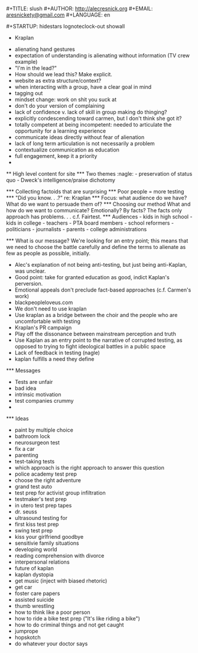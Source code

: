 #+TITLE: slush
#+AUTHOR: http://alecresnick.org
#+EMAIL: aresnickety@gmail.com
#+LANGUAGE: en

#+STARTUP: hidestars lognoteclock-out showall

* Kraplan

 - alienating hand gestures
 - expectation of understanding is alienating without information (TV
   crew example)
 - "I'm in the lead?"
 - How should we lead this?  Make explicit.
 - website as extra structure/context?
 - when interacting with a group, have a clear goal in mind
 - tagging out
 - mindset change: work on shit you suck at
 - don't do your version of complaining
 - lack of confidence v. lack of skill in group making do thinging?
 - explicitly condescending toward carmen, but I don't think she got it?
 - totally competent at being incompetent: needed to articulate the
   opportunity for a learning experience
 - communicate ideas directly without fear of alienation
 - lack of long term articulation is not necessarily a problem
 - contextualize communication as education
 - full engagement, keep it a priority
 - 


** High level content for site
*** Two themes								 :nagle:
    - preservation of status quo
    - Dweck's intelligence/praise dichotomy

*** Collecting factoids that are surprising
*** Poor people = more testing
*** "Did you know. . .?" re: Kraplan
*** Focus: what audience do we have?  What do we want to persuade them of?
*** Choosing our method
What and how do we want to communicate?  Emotionally?  By facts?  The
facts only approach has problems. . . c.f. Fairtest.
*** Audiences
    - kids in high school
    - kids in college
    - teachers
    - PTA board members
    - school reformers
    - politicians
    - journalists
    - parents
    - college administrations

*** What is our message?
We're looking for an entry point; this means that we need to choose
the battle carefully and define the terms to alienate as few as people
as possible, initially.

 - Alec's explanation of not being anti-testing, but just being
   anti-Kaplan, was unclear.
 - Good point: take for granted education as good, indict Kaplan's perversion.
 - Emotional appeals don't preclude fact-based approaches
   (c.f. Carmen's work)
 - blackpeopleloveus.com
 - We don't need to use kraplan
 - Use kraplan as a bridge between the choir and the people who are
   uncomfortable with testing
 - Kraplan's PR campaign
 - Play off the dissonance between mainstream perception and truth
 - Use Kaplan as an entry point to the narrative of corrupted testing,
   as opposed to trying to fight ideological battles in a public space
 - Lack of feedback in testing (nagle)
 - kaplan fulfills a need they define

*** Messages
 - Tests are unfair
 - bad idea
 - intrinsic motivation
 - test companies crummy
 - 

*** Ideas
 - paint by multiple choice
 - bathroom lock
 - neurosurgeon test
 - fix a car
 - parenting
 - test-taking tests
 - which approach is the right approach to answer this question
 - police academy test prep
 - choose the right adventure
 - grand test auto
 - test prep for activist group infiltration
 - testmaker's test prep
 - in utero test prep tapes
 - dr. seuss
 - ultrasound testing for 
 - first kiss test prep
 - swing test prep
 - kiss your girlfriend goodbye
 - sensitivie family situations
 - developing world
 - reading comprehension with divorce
 - interpersonal relations
 - future of kaplan
 - kaplan dystopia
 - get music (inject with biased rhetoric)
 - get car
 - foster care papers
 - assisted suicide
 - thumb wrestling
 - how to think like a poor person
 - how to ride a bike test prep ("It's like riding a bike")
 - how to do criminal things and not get caught
 - jumprope
 - hopskotch
 - do whatever your doctor says


